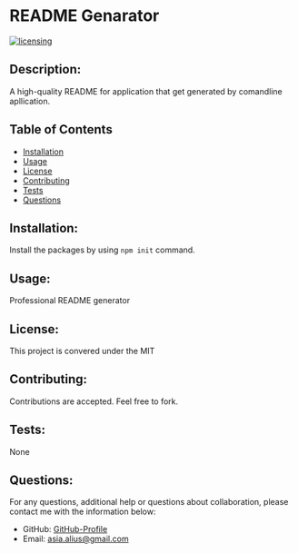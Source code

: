 # README Genarator
  [![licensing](https://img.shields.io/badge/license-MIT-brightgreen)](https://docs.github.com/en/github/creating-cloning-and-archiving-repositories/licensing-a-repository#searching-github-by-license-type)

  ## Description:
  A high-quality README for application that get generated by comandline apllication.

  ## Table of Contents
  * [Installation](#installation)
  * [Usage](#usage)
  * [License](#license)
  * [Contributing](#contributing)
  * [Tests](#tests)
  * [Questions](#questions)
  
  ## Installation:
  Install the packages by using ``` npm init ``` command.

  ## Usage:
  Professional README generator

  ## License:
  This project is convered under the MIT

  ## Contributing:
  Contributions are accepted. Feel free to fork.
 
  ## Tests:
  None

  ## Questions:
  For any questions, additional help or questions about collaboration, please contact me with the information below:

  * GitHub: [GitHub-Profile](https://github.com/asia-codeing)
  * Email: asia.alius@gmail.com

